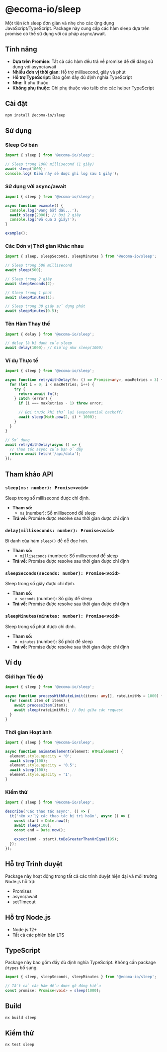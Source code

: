 # @ecoma-io/sleep

Một tiện ích sleep đơn giản và nhẹ cho các ứng dụng JavaScript/TypeScript. Package này cung cấp các hàm sleep dựa trên promise có thể sử dụng với cú pháp async/await.

## Tính năng

- **Dựa trên Promise**: Tất cả các hàm đều trả về promise để dễ dàng sử dụng với async/await
- **Nhiều đơn vị thời gian**: Hỗ trợ millisecond, giây và phút
- **Hỗ trợ TypeScript**: Bao gồm đầy đủ định nghĩa TypeScript
- **Nhẹ**: Ít phụ thuộc
- **Không phụ thuộc**: Chỉ phụ thuộc vào tslib cho các helper TypeScript

## Cài đặt

```bash
npm install @ecoma-io/sleep
```

## Sử dụng

### Sleep Cơ bản

```typescript
import { sleep } from '@ecoma-io/sleep';

// Sleep trong 1000 millisecond (1 giây)
await sleep(1000);
console.log('Điều này sẽ được ghi log sau 1 giây');
```

### Sử dụng với async/await

```typescript
import { sleep } from '@ecoma-io/sleep';

async function example() {
  console.log('Đang bắt đầu...');
  await sleep(2000); // Đợi 2 giây
  console.log('Đã qua 2 giây!');
}

example();
```

### Các Đơn vị Thời gian Khác nhau

```typescript
import { sleep, sleepSeconds, sleepMinutes } from '@ecoma-io/sleep';

// Sleep trong 500 millisecond
await sleep(500);

// Sleep trong 2 giây
await sleepSeconds(2);

// Sleep trong 1 phút
await sleepMinutes(1);

// Sleep trong 30 giây sử dụng phút
await sleepMinutes(0.5);
```

### Tên Hàm Thay thế

```typescript
import { delay } from '@ecoma-io/sleep';

// delay là bí danh của sleep
await delay(1000); // Giống như sleep(1000)
```

### Ví dụ Thực tế

```typescript
import { sleep } from '@ecoma-io/sleep';

async function retryWithDelay(fn: () => Promise<any>, maxRetries = 3) {
  for (let i = 0; i < maxRetries; i++) {
    try {
      return await fn();
    } catch (error) {
      if (i === maxRetries - 1) throw error;
      
      // Đợi trước khi thử lại (exponential backoff)
      await sleep(Math.pow(2, i) * 1000);
    }
  }
}

// Sử dụng
await retryWithDelay(async () => {
  // Thao tác async của bạn ở đây
  return await fetch('/api/data');
});
```

## Tham khảo API

### `sleep(ms: number): Promise<void>`

Sleep trong số millisecond được chỉ định.

- **Tham số:**
  - `ms` (number): Số millisecond để sleep
- **Trả về:** Promise được resolve sau thời gian được chỉ định

### `delay(milliseconds: number): Promise<void>`

Bí danh của hàm `sleep()` để dễ đọc hơn.

- **Tham số:**
  - `milliseconds` (number): Số millisecond để sleep
- **Trả về:** Promise được resolve sau thời gian được chỉ định

### `sleepSeconds(seconds: number): Promise<void>`

Sleep trong số giây được chỉ định.

- **Tham số:**
  - `seconds` (number): Số giây để sleep
- **Trả về:** Promise được resolve sau thời gian được chỉ định

### `sleepMinutes(minutes: number): Promise<void>`

Sleep trong số phút được chỉ định.

- **Tham số:**
  - `minutes` (number): Số phút để sleep
- **Trả về:** Promise được resolve sau thời gian được chỉ định

## Ví dụ

### Giới hạn Tốc độ

```typescript
import { sleep } from '@ecoma-io/sleep';

async function processWithRateLimit(items: any[], rateLimitMs = 1000) {
  for (const item of items) {
    await processItem(item);
    await sleep(rateLimitMs); // Đợi giữa các request
  }
}
```

### Thời gian Hoạt ảnh

```typescript
import { sleep } from '@ecoma-io/sleep';

async function animateElement(element: HTMLElement) {
  element.style.opacity = '0';
  await sleep(100);
  element.style.opacity = '0.5';
  await sleep(100);
  element.style.opacity = '1';
}
```

### Kiểm thử

```typescript
import { sleep } from '@ecoma-io/sleep';

describe('Các thao tác async', () => {
  it('nên xử lý các thao tác bị trì hoãn', async () => {
    const start = Date.now();
    await sleep(100);
    const end = Date.now();
    
    expect(end - start).toBeGreaterThanOrEqual(95);
  });
});
```

## Hỗ trợ Trình duyệt

Package này hoạt động trong tất cả các trình duyệt hiện đại và môi trường Node.js hỗ trợ:
- Promises
- async/await
- setTimeout

## Hỗ trợ Node.js

- Node.js 12+
- Tất cả các phiên bản LTS

## TypeScript

Package này bao gồm đầy đủ định nghĩa TypeScript. Không cần package `@types` bổ sung.

```typescript
import { sleep, sleepSeconds, sleepMinutes } from '@ecoma-io/sleep';

// Tất cả các hàm đều được gõ đúng kiểu
const promise: Promise<void> = sleep(1000);
```

## Build

```bash
nx build sleep
```

## Kiểm thử

```bash
nx test sleep
```
